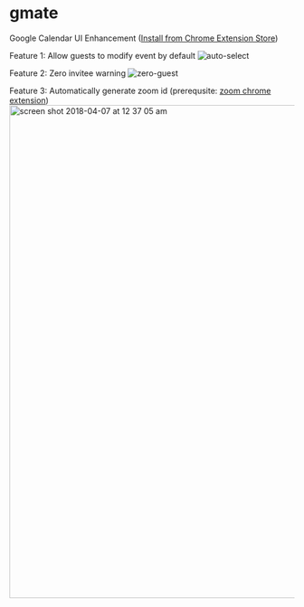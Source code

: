 # gmate
Google Calendar UI Enhancement ([Install from Chrome Extension Store](https://chrome.google.com/webstore/search/gmate))

Feature 1: Allow guests to modify event by default
![auto-select](https://user-images.githubusercontent.com/32557706/37877940-ad6ee578-3016-11e8-9dc4-f1dd5cc5aea0.jpg)

Feature 2: Zero invitee warning
![zero-guest](https://user-images.githubusercontent.com/32557706/37877943-afab71b2-3016-11e8-9ea4-6bd861502e88.jpg)

Feature 3: Automatically generate zoom id (prerequsite: [zoom chrome extension](https://chrome.google.com/webstore/detail/zoom-scheduler/kgjfgplpablkjnlkjmjdecgdpfankdle?hl=en-US))
<img width="872" alt="screen shot 2018-04-07 at 12 37 05 am" src="https://user-images.githubusercontent.com/32557706/38452644-eafa5a36-39fc-11e8-9cfa-8eac6be3d4f2.png">
